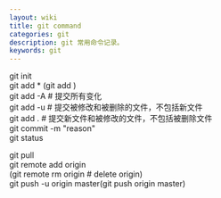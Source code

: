 ```yaml
---
layout: wiki
title: git command
categories: git
description: git 常用命令记录。
keywords: git
---
```


git init  
git add * (git add <filename>)  
	git add -A # 提交所有变化  
	git add -u # 提交被修改和被删除的文件，不包括新文件  
	git add . # 提交新文件和被修改的文件，不包括被删除文件  
git commit -m "reason"  
git status  

  
    
git pull  
git remote add origin <repository link>  
(git remote rm origin # delete origin)  
git push -u origin master(git push origin master)  


